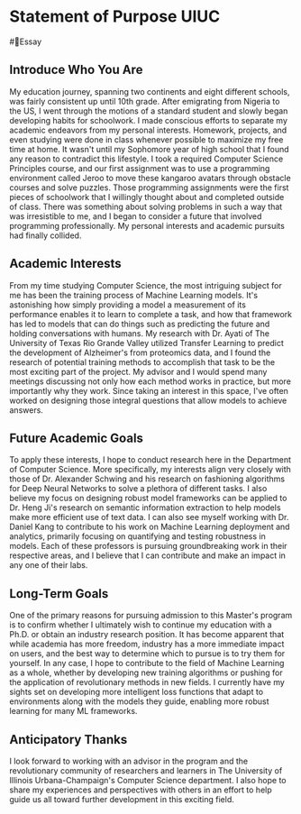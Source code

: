 # Statement of Purpose UIUC
#📝Essay

## Introduce Who You Are

My education journey, spanning two continents and eight different schools, was fairly consistent up until 10th grade. After emigrating from Nigeria to the US, I went through the motions of a standard student and slowly began developing habits for schoolwork. I made conscious efforts to separate my academic endeavors from my personal interests. Homework, projects, and even studying were done in class whenever possible to maximize my free time at home. It wasn't until my Sophomore year of high school that I found any reason to contradict this lifestyle. I took a required Computer Science Principles course, and our first assignment was to use a programming environment called Jeroo to move these kangaroo avatars through obstacle courses and solve puzzles. Those programming assignments were the first pieces of schoolwork that I willingly thought about and completed outside of class. There was something about solving problems in such a way that was irresistible to me, and I began to consider a future that involved programming professionally. My personal interests and academic pursuits had finally collided.

## Academic Interests

From my time studying Computer Science, the most intriguing subject for me has been the training process of Machine Learning models. It's astonishing how simply providing a model a measurement of its performance enables it to learn to complete a task, and how that framework has led to models that can do things such as predicting the future and holding conversations with humans. My research with Dr. Ayati of The University of Texas Rio Grande Valley utilized Transfer Learning to predict the development of Alzheimer's from proteomics data, and I found the research of potential training methods to accomplish that task to be the most exciting part of the project. My advisor and I would spend many meetings discussing not only how each method works in practice, but more importantly why they work. Since taking an interest in this space, I've often worked on designing those integral questions that allow models to achieve answers.

## Future Academic Goals

To apply these interests, I hope to conduct research here in the Department of Computer Science. More specifically, my interests align very closely with those of Dr. Alexander Schwing and his research on fashioning algorithms for Deep Neural Networks to solve a plethora of different tasks. I also believe my focus on designing robust model frameworks can be applied to Dr. Heng Ji's research on semantic information extraction to help models make more efficient use of text data. I can also see myself working with Dr. Daniel Kang to contribute to his work on Machine Learning deployment and analytics, primarily focusing on quantifying and testing robustness in models. Each of these professors is pursuing groundbreaking work in their respective areas, and I believe that I can contribute and make an impact in any one of their labs.

## Long-Term Goals

One of the primary reasons for pursuing admission to this Master's program is to confirm whether I ultimately wish to continue my education with a Ph.D. or obtain an industry research position. It has become apparent that while academia has more freedom, industry has a more immediate impact on users, and the best way to determine which to pursue is to try them for yourself. In any case, I hope to contribute to the field of Machine Learning as a whole, whether by developing new training algorithms or pushing for the application of revolutionary methods in new fields. I currently have my sights set on developing more intelligent loss functions that adapt to environments along with the models they guide, enabling more robust learning for many ML frameworks.

## Anticipatory Thanks

I look forward to working with an advisor in the program and the revolutionary community of researchers and learners in The University of Illinois Urbana-Champaign's Computer Science department. I also hope to share my experiences and perspectives with others in an effort to help guide us all toward further development in this exciting field.